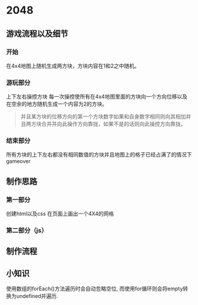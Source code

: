 # 2048

## 游戏流程以及细节

### 开始

在4x4地图上随机生成两方块，方块内容在1和2之中随机。

### 游玩部分

上下左右操控方块 每一次操控使所有在4x4地图里面的方块向一个方向位移以及在空余的地方随机生成一个内容为2的方块。

> 并且某方块的位移方向的第一个方块数字如果和自身数字相同则向其相加并且两方块合并并向此操作方向靠拢，如果不是的话则向此操控方向靠拢。

### 结束部分

所有方块的上下左右都没有相同数值的方块并且地图上的格子已经占满了的情况下 gameover

## 制作思路

### 第一部分

创建html以及css 在页面上画出一个4X4的网格

 ### 第二部分（js）





## 制作流程

## 小知识
使用数组的forEach()方法遍历时会自动忽略空位, 而使用for循环则会将empty转换为undefined并遍历.
